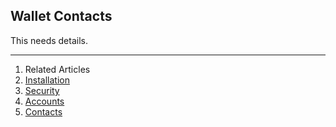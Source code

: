 ## Wallet Contacts

This needs details.

---

1. Related Articles
2. [Installation](../installation/)
3. [Security](../security/)
4. [Accounts](../accounts/)
5. [Contacts](../contacts/)
